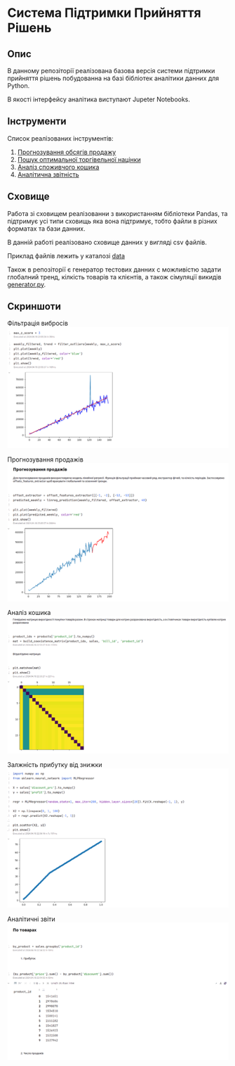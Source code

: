 # Система Підтримки Прийняття Рішень

## Опис
В данному репозіторії реалізована базова версія системи підтримки прийняття рішень побудованна на базі 
бібліотек аналітики данних для Python. 

В якості інтерфейсу аналітика виступают Jupeter Notebooks.


## Інструменти
Список реалізованих інструментів:
 1. [Прогнозування обсягів продажу](sales_prediction.ipynb)
 2. [Пошук оптимальної торгівельної націнки](trade_margin_analysis.ipynb)
 3. [Аналіз споживчого кошика](cart_analysis.ipynb)
 4. [Аналітична звітність](analytics.ipynb)


## Сховище
Работа зі сховищем реалізованни з використанням бібліотеки Pandas, та підтримує усі типи сховищь яка вона підтримує, 
тобто файли в різних форматах та бази данних.

В данній работі реалізовано сховище данних у вигляді csv файлів. 

Приклад файлів лежить у каталозі [data](data)

Також в репозіторії є генератор тестових данних с можливістю задати глобалний тренд, кілкість товарів та клієнтів, 
а також сімуляції викидів [generator.py](generator.py).


## Скриншоти
Фільтрація вибросів
![alt text](images/outliers.png)

Прогнозування продажів
![alt text](images/prediction.png)

Аналіз кошика
![alt text](images/coexistanse.png)

Залжність прибутку від знижки
![alt text](images/trade_margin.png)

Аналітичні звіти
![alt text](images/analytics.png)



